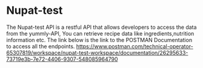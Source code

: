 # Nupat-test
The Nupat-test API  is a restful API that allows developers to access the data from the yummly-API,
You can retrieve recipe data like ingredients,nutrition information etc.
The link below is the link to the POSTMAN Documentation to access all the endpoints.
https://www.postman.com/technical-operator-65307819/workspace/nupat-test-workspace/documentation/26295633-73719e3b-7e72-4406-9307-548085964790
